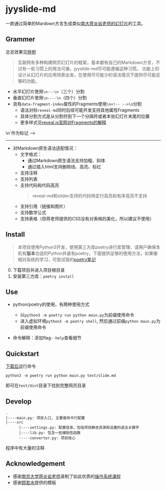 # jyyslide-md

一款通过简单的Mardown方言生成类似[南大蒋炎岩老师的幻灯片](http://jyywiki.cn/OS/2022/slides/1.slides#/)的工具。

## Grammer
总览效果见[样例](#Quickstart)
>互联网有多种构建网页幻灯片的框架，基本都有自己的Markdown方言，不过有一些习惯上的用法可循，jyyslide-md尽可能遵循这种习惯。
>功能上的设计从幻灯片的应用场景出发，在使用尽可能少的语法情况下提供尽可能足够的功能。

+ 水平幻灯片使用`\n---\n`（三个）分割
+ 垂直幻灯片使用`\n----\n`（四个）分割
+ 具有`data-fragment-index`属性的Fragments使用`\n<!-- -->\n`分割
  + 语法对标`reveal-md`同时后续可能开发支持其他属性Fragments
  + 具体分割方式是从分割符到下一个分隔符或者本张幻灯片末尾的位置
  + 更多样式见[reveal.js官网对Fragments的解释](https://revealjs.com/fragments/)
<!-- + 渐变动画使用`\n<--[.?]-->\n`作为标记 -->
  <!-- >上面的fragment是依次出现，之前的不会消失，如果我们想一个个交替出现形成动画呢？ -->
  <!-- + 具体格式：`folderpath, "style"` -->
  <!-- + 限制：只支持图片且这样的tag只能放在一张幻灯片的末尾且和fragment冲突 -->

---

+ 对Markdown原生语法适配情况：
    + 文字格式：
        + 通过Markdown原生语法支持加粗、斜体
        + 通过插入html支持删除线、高亮、标红
    + 支持注释
    + 支持列表
    + 支持代码和代码高亮
        >reveal-md和slidev支持的代码特定行高亮和有序高亮不支持
    + 支持引用（链接和图片）
    + 支持数学公式
    + 支持表格（但蒋老师提供的CSS没有对表格的美化，所以建议不使用）


## Install
>本项目使用Python3开发，使用第三方库poetry进行库管理，请用户确保本机有**版本**合适的Python并装有poetry，下面提供足够的使用方法，如果像相对系统的学习，可尝试我的[poetry笔记](https://github.com/zweix123/CS-notes/blob/master/Programing-Language/Python/poetry.md)

0. 下载项目并进入项目根目录
1. 安装第三方库：`poetry install`

## Use

+ python/poetry的使用，有两种使用方式
  + 以`python3 -m poetry run python main.py`为前缀使用命令
  + 进入虚拟环境`python3 -m poetry shell`, 然后通过前缀`python main.py`为前缀使用命令

+ 命令解释：添加flag`--help`查看细节


## Quickstart

[下载后](#Install)运行命令
```
python3 -m poetry run python main.py test/slide.md
```

即可在`test/dist`目录下找到完整网页目录

## Develop
```
.
|----main.py: 项目入口, 主要是命令行配置
|----src
      |----settings.py: 配置信息，包括项目静态资源和设置的语法关键字
      |----lib.py: 包含一些辅助性函数
      ·----converter.py: 项目核心
```
程序中有大量的注释

## Acknowledgement
+ 感谢[南京大学蒋炎岩老师](https://ics.nju.edu.cn/~jyy/)录制了如此优质的[操作系统课程](https://jyywiki.cn/)
+ 感谢[顾若水](https://github.com/ruoshui255)提供的模板